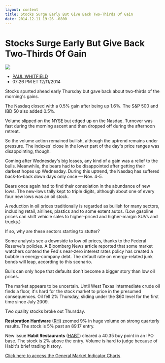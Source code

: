 ```yaml
---
layout: content
title: Stocks Surge Early But Give Back Two-Thirds Of Gain
date: 2014-12-11 19:26 -0800
---
```



Stocks Surge Early But Give Back Two-Thirds Of Gain
====================================================


![](https://www.investors.com/wp-content/uploads/ibd-migrated-images/MPv_141212_635539075235207721.png)

* [PAUL WHITFIELD](https://www.investors.com/author/whitfieldp/ "Posts by PAUL WHITFIELD")
* 07:26 PM ET 12/11/2014




Stocks spurted ahead early Thursday but gave back about two-thirds of the morning's gains.

  

The Nasdaq closed with a 0.5% gain after being up 1.6%. The S&P 500 and IBD 50 also added 0.5%.

  

Volume slipped on the NYSE but edged up on the Nasdaq. Turnover was fast during the morning ascent and then dropped off during the afternoon retreat.

  

So the volume action remained bullish, although the uptrend remains under pressure. The indexes' close in the lower part of the day's price ranges was disappointing, though.

  

Coming after Wednesday's big losses, any kind of a gain was a relief to the bulls. Meanwhile, the bears had to be disappointed after getting their darkest hopes up Wednesday. During this uptrend, the Nasdaq has suffered back-to-back down days only once — Nov. 4-5.

  

Bears once again had to find their consolation in the abundance of new lows. The new-lows tally kept to triple digits, although about one of every four new lows was an oil stock.

  

A reduction in oil prices traditionally is regarded as bullish for many sectors, including retail, airlines, plastics and to some extent autos. (Low gasoline prices can shift vehicle sales to higher-priced and higher-margin SUVs and trucks.)

  

If so, why are these sectors starting to stutter?

  

Some analysts see a downside to low oil prices, thanks to the Federal Reserve's policies. A Bloomberg News article reported that some market watchers contend the Fed's near-zero interest rates policy has created a bubble in energy-company debt. The default rate on energy-related junk bonds will leap, according to this scenario.

  

Bulls can only hope that defaults don't become a bigger story than low oil prices.

  

The market appears to be uncertain. Until West Texas intermediate crude oil finds a floor, it's hard for the stock market to price in the presumed consequences. Oil fell 2% Thursday, sliding under the $60 level for the first time since July 2009.

  

Two quality stocks broke out Thursday.

  

**Restoration Hardware** ([RH](https://research.investors.com/quote.aspx?symbol=RH)) zoomed 9% in huge volume on strong quarterly results. The stock is 5% past an 89.17 entry.

  

New issue **Habit Restaurants** ([HABT](https://research.investors.com/quote.aspx?symbol=HABT)) cleared a 40.35 buy point in an IPO base. The stock is 2% above the entry. Volume is hard to judge because of Habit's brief trading history.


[Click here to access the General Market Indicator Charts](https://www.investors.com/pdf/GMI_121214.pdf).




